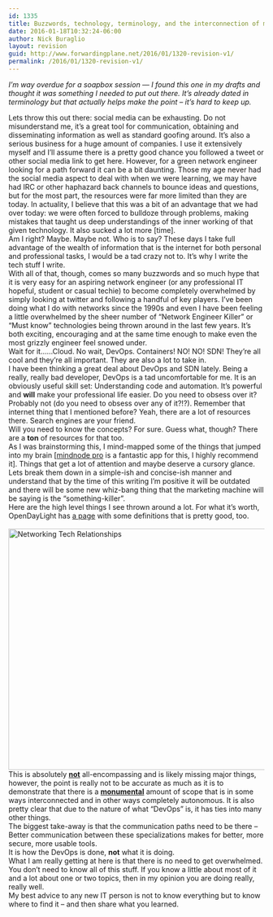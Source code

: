 ```yaml
---
id: 1335
title: Buzzwords, technology, terminology, and the interconnection of modern networking
date: 2016-01-18T10:32:24-06:00
author: Nick Buraglio
layout: revision
guid: http://www.forwardingplane.net/2016/01/1320-revision-v1/
permalink: /2016/01/1320-revision-v1/
---
```

<div>
  <p>
    <em>I&#8217;m way overdue for a soapbox session &#8212; I found this one in my drafts and thought it was something I needed to put out there. It&#8217;s already dated in terminology but that actually helps make the point &#8211; it&#8217;s hard to keep up. </em>
  </p>
</div>

<div>
  Lets throw this out there: social media can be exhausting. Do not misunderstand me, it’s a great tool for communication, obtaining and disseminating information as well as standard goofing around. It’s also a serious business for a huge amount of companies. I use it extensively myself and I’ll assume there is a pretty good chance you followed a tweet or other social media link to get here. However, for a green network engineer looking for a path forward it can be a bit daunting. Those my age never had the social media aspect to deal with when we were learning, we may have had IRC or other haphazard back channels to bounce ideas and questions, but for the most part, the resources were far more limited than they are today. In actuality, I believe that this was a bit of an advantage that we had over today: we were often forced to bulldoze through problems, making mistakes that taught us deep understandings of the inner working of that given technology. It also sucked a lot more [time].
</div>

<div>
  Am I right? Maybe. Maybe not. Who is to say? These days I take full advantage of the wealth of information that is the internet for both personal and professional tasks, I would be a tad crazy not to. It&#8217;s why I write the tech stuff I write.
</div>

<div>
  <div>
    With all of that, though, comes so many buzzwords and so much hype that it is very easy for an aspiring network engineer (or any professional IT hopeful, student or casual techie) to become completely overwhelmed by simply looking at twitter and following a handful of key players. I’ve been doing what I do with networks since the 1990s and even I have been feeling a little overwhelmed by the sheer number of “Network Engineer Killer” or “Must know” technologies being thrown around in the last few years. It&#8217;s both exciting, encouraging and at the same time enough to make even the most grizzly engineer feel snowed under.
  </div>
  
  <div>
  </div>
  
  <div>
    Wait for it……Cloud. No wait, DevOps. Containers! NO! NO! SDN! They&#8217;re all cool and they&#8217;re all important. They are also a lot to take in.
  </div>
  
  <div>
  </div>
  
  <div>
    I have been thinking a great deal about DevOps and SDN lately. Being a really, really bad developer, DevOps is a tad uncomfortable for me. It is an obviously useful skill set: Understanding code and automation. It’s powerful and <b>will</b> make your professional life easier. Do you need to obsess over it? Probably not (do you need to obsess over any of it?!?). Remember that internet thing that I mentioned before? Yeah, there are a lot of resources there. Search engines are your friend.
  </div>
  
  <div>
    Will you need to know the concepts? For sure. Guess what, though? There are a <strong>ton</strong> of resources for that too.
  </div>
</div>

<div>
  <div>
  </div>
  
  <div>
    As I was brainstorming this, I mind-mapped some of the things that jumped into my brain [<a href="https://mindnode.com/" target="_blank">mindnode pro</a> is a fantastic app for this, I highly recommend it]. Things that get a lot of attention and maybe deserve a cursory glance. Lets break them down in a simple-ish and concise-ish manner and understand that by the time of this writing I’m positive it will be outdated and there will be some new whiz-bang thing that the marketing machine will be saying is the “something-killer&#8221;.
  </div>
  
  <div>
    Here are the high level things I see thrown around a lot. For what it’s worth, OpenDayLight has <a href="http://www.opendaylight.org/project/technical-overview">a page</a> with some definitions that is pretty good, too.
  </div>
</div>

<div>
  <div>
  </div>
  
  <div>
     <a href="http://www.forwardingplane.net/wp-content/uploads/2015/07/Networking-Tech-Relationships.png"><img class=" wp-image-1319 alignleft" src="http://www.forwardingplane.net/wp-content/uploads/2015/07/Networking-Tech-Relationships.png" alt="Networking Tech Relationships" width="692" height="474" /></a>
  </div>
</div>

<div>
  <div>
  </div>
  
  <div>
  </div>
  
  <div>
  </div>
  
  <div>
  </div>
  
  <div>
  </div>
  
  <div>
  </div>
  
  <div>
  </div>
  
  <div>
    This is absolutely <u><b>not</b></u> all-encompassing and is likely missing major things, however, the point is really not to be accurate as much as it is to demonstrate that there is a <u><b>monumental</b></u> amount of scope that is in some ways interconnected and in other ways completely autonomous. It is also pretty clear that due to the nature of what “DevOps” is, it has ties into many other things.
  </div>
  
  <div>
    The biggest take-away is that the communication paths need to be there &#8211; Better communication between these specializations makes for better, more secure, more usable tools.
  </div>
  
  <div>
    It is how the DevOps is done, <strong>not</strong> what it is doing.
  </div>
  
  <div>
  </div>
  
  <div>
    What I am really getting at here is that there is no need to get overwhelmed. You don’t need to know all of this stuff. If you know a little about most of it and a lot about one or two topics, then in my opinion you are doing really, really well.
  </div>
  
  <div>
    My best advice to any new IT person is not to know everything but to know where to find it &#8211; and then share what you learned.
  </div>
  
  <div>
  </div>
</div>